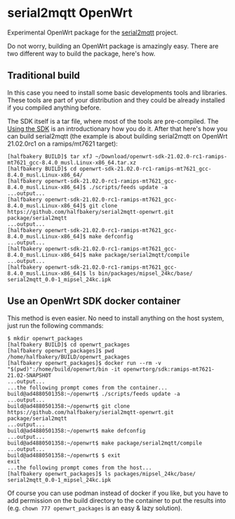 # serial2mqtt OpenWrt

Experimental OpenWrt package for the [serial2mqtt](https://github.com/vortex314/serial2mqtt) project.

Do not worry, building an OpenWrt package is amazingly easy. There are two different way to build the package, here's how.


## Traditional build

In this case you need to install some basic developments tools and libraries. These tools are part of your distribution and they could be already installed if you compiled anything before.

The SDK itself is a tar file, where most of the tools are pre-compiled. The [Using the SDK](https://openwrt.org/docs/guide-developer/using_the_sdk) is an introductionary how you do it. After that here's how you can build serial2mqtt (the example is about building serial2mqtt on OpenWrt 21.02.0rc1 on a ramips/mt7621 target):
```
[halfbakery BUILD]$ tar xfJ ~/Download/openwrt-sdk-21.02.0-rc1-ramips-mt7621_gcc-8.4.0_musl.Linux-x86_64.tar.xz
[halfbakery BUILD]$ cd openwrt-sdk-21.02.0-rc1-ramips-mt7621_gcc-8.4.0_musl.Linux-x86_64/
[halfbakery openwrt-sdk-21.02.0-rc1-ramips-mt7621_gcc-8.4.0_musl.Linux-x86_64]$ ./scripts/feeds update -a
...output...
[halfbakery openwrt-sdk-21.02.0-rc1-ramips-mt7621_gcc-8.4.0_musl.Linux-x86_64]$ git clone https://github.com/halfbakery/serial2mqtt-openwrt.git package/serial2mqtt
...output...
[halfbakery openwrt-sdk-21.02.0-rc1-ramips-mt7621_gcc-8.4.0_musl.Linux-x86_64]$ make defconfig
...output...
[halfbakery openwrt-sdk-21.02.0-rc1-ramips-mt7621_gcc-8.4.0_musl.Linux-x86_64]$ make package/serial2mqtt/compile
...output...
[halfbakery openwrt-sdk-21.02.0-rc1-ramips-mt7621_gcc-8.4.0_musl.Linux-x86_64]$ ls bin/packages/mipsel_24kc/base/
serial2mqtt_0.0-1_mipsel_24kc.ipk
```


## Use an OpenWrt SDK docker container

This method is even easier. No need to install anything on the host system, just run the following commands:
```
$ mkdir openwrt_packages
[halfbakery BUILD]$ cd openwrt_packages
[halfbakery openwrt_packages]$ pwd
/home/halfbakery/BUILD/openwrt_packages
[halfbakery openwrt_packages]$ docker run --rm -v "$(pwd)":/home/build/openwrt/bin -it openwrtorg/sdk:ramips-mt7621-21.02-SNAPSHOT
...output...
...the following prompt comes from the container...
build@ad4880501358:~/openwrt$ ./scripts/feeds update -a
...output...
build@ad4880501358:~/openwrt$ git clone https://github.com/halfbakery/serial2mqtt-openwrt.git package/serial2mqtt
...output...
build@ad4880501358:~/openwrt$ make defconfig
...output...
build@ad4880501358:~/openwrt$ make package/serial2mqtt/compile
...output...
build@ad4880501358:~/openwrt$ $ exit
exit
...the following prompt comes from the host...
[halfbakery openwrt_packages]$ ls packages/mipsel_24kc/base/
serial2mqtt_0.0-1_mipsel_24kc.ipk
```

Of course you can use podman instead of docker if you like, but you have to add permission on the build directory to the container to put the results into (e.g. `chown 777 openwrt_packages` is an easy & lazy solution).
